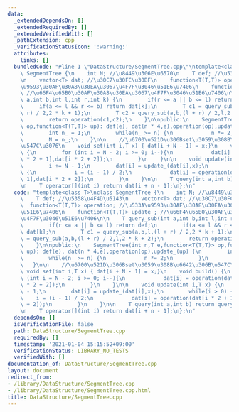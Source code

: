 ```yaml
---
data:
  _extendedDependsOn: []
  _extendedRequiredBy: []
  _extendedVerifiedWith: []
  _pathExtension: cpp
  _verificationStatusIcon: ':warning:'
  attributes:
    links: []
  bundledCode: "#line 1 \"DataStructure/SegmentTree.cpp\"\ntemplate<class T>\nclass\
    \ SegmentTree {\n    int N; //\u8449\u306E\u6570\n    T def; //\u5358\u4F4D\u5143\
    \n    vector<T> dat; //\u30C7\u30FC\u30BF\n    function<T(T,T)> operation; //\u533A\
    \u9593\u30AF\u30A8\u30EA\u3067\u4F7F\u3046\u51E6\u7406\n    function<T(T,T)> update_;\
    \ //\u66F4\u65B0\u30AF\u30A8\u30EA\u3067\u4F7F\u3046\u51E6\u7406\n\n    T query_sub(int\
    \ a,int b,int l,int r,int k) {\n        if(r <= a || b <= l) return def;\n   \
    \     if(a <= l && r <= b) return dat[k];\n        T c1 = query_sub(a,b,l,(l +\
    \ r) / 2,2 * k + 1);\n        T c2 = query_sub(a,b,(l + r) / 2,l,2 * k + 2);\n\
    \        return operation(c1,c2);\n    }\n\npublic:\n    SegmentTree(int n,T e,function<T(T,T)>\
    \ op,function<T(T,T)> up): def(e), dat(n * 4,e),operation(op),update_(up) {\n\
    \        int n_ = 1;\n        while(n_ >= n) {\n            n *= 2;\n        }\n\
    \        N = n_;\n    }\n\n    //\u6700\u521D\u306Bset\u3059\u308B\u6642\u306B\
    \u547C\u3076\n    void set(int i,T x) { dat[i + N - 1] = x;}\n    void build()\
    \ {\n        for (int i = N - 2; i >= 0; i--){\n            dat[i] = operation(dat[i\
    \ * 2 + 1],dat[i * 2 + 2]);\n        }\n    }\n\n    void update(int i,T x) {\n\
    \        i += N - 1;\n        dat[i] = update_(dat[i],x);\n        while(i > 0)\
    \ {\n            i = (i - 1) / 2;\n            dat[i] = operation(dat[i * 2 +\
    \ 1],dat[i * 2 + 2]);\n        }\n    }\n\n    T query(int a,int b) return query_sub(a,b,0,N,0);\n\
    \n    T operator[](int i) return dat[i + n - 1];\n};\n"
  code: "template<class T>\nclass SegmentTree {\n    int N; //\u8449\u306E\u6570\n\
    \    T def; //\u5358\u4F4D\u5143\n    vector<T> dat; //\u30C7\u30FC\u30BF\n  \
    \  function<T(T,T)> operation; //\u533A\u9593\u30AF\u30A8\u30EA\u3067\u4F7F\u3046\
    \u51E6\u7406\n    function<T(T,T)> update_; //\u66F4\u65B0\u30AF\u30A8\u30EA\u3067\
    \u4F7F\u3046\u51E6\u7406\n\n    T query_sub(int a,int b,int l,int r,int k) {\n\
    \        if(r <= a || b <= l) return def;\n        if(a <= l && r <= b) return\
    \ dat[k];\n        T c1 = query_sub(a,b,l,(l + r) / 2,2 * k + 1);\n        T c2\
    \ = query_sub(a,b,(l + r) / 2,l,2 * k + 2);\n        return operation(c1,c2);\n\
    \    }\n\npublic:\n    SegmentTree(int n,T e,function<T(T,T)> op,function<T(T,T)>\
    \ up): def(e), dat(n * 4,e),operation(op),update_(up) {\n        int n_ = 1;\n\
    \        while(n_ >= n) {\n            n *= 2;\n        }\n        N = n_;\n \
    \   }\n\n    //\u6700\u521D\u306Bset\u3059\u308B\u6642\u306B\u547C\u3076\n   \
    \ void set(int i,T x) { dat[i + N - 1] = x;}\n    void build() {\n        for\
    \ (int i = N - 2; i >= 0; i--){\n            dat[i] = operation(dat[i * 2 + 1],dat[i\
    \ * 2 + 2]);\n        }\n    }\n\n    void update(int i,T x) {\n        i += N\
    \ - 1;\n        dat[i] = update_(dat[i],x);\n        while(i > 0) {\n        \
    \    i = (i - 1) / 2;\n            dat[i] = operation(dat[i * 2 + 1],dat[i * 2\
    \ + 2]);\n        }\n    }\n\n    T query(int a,int b) return query_sub(a,b,0,N,0);\n\
    \n    T operator[](int i) return dat[i + n - 1];\n};\n"
  dependsOn: []
  isVerificationFile: false
  path: DataStructure/SegmentTree.cpp
  requiredBy: []
  timestamp: '2021-01-04 15:15:52+09:00'
  verificationStatus: LIBRARY_NO_TESTS
  verifiedWith: []
documentation_of: DataStructure/SegmentTree.cpp
layout: document
redirect_from:
- /library/DataStructure/SegmentTree.cpp
- /library/DataStructure/SegmentTree.cpp.html
title: DataStructure/SegmentTree.cpp
---
```

